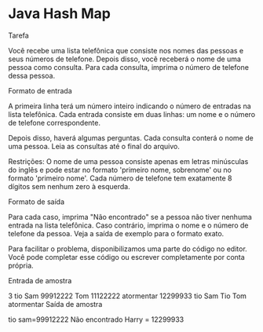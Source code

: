# Java Hash Map

Tarefa

Você recebe uma lista telefônica que consiste nos nomes das pessoas e seus números de telefone. Depois disso, você receberá o nome de uma pessoa como consulta. Para cada consulta, imprima o número de telefone dessa pessoa.

Formato de entrada

A primeira linha terá um número inteiro indicando o número de entradas na lista telefônica. Cada entrada consiste em duas linhas: um nome e o número de telefone correspondente.

Depois disso, haverá algumas perguntas. Cada consulta conterá o nome de uma pessoa. Leia as consultas até o final do arquivo.

Restrições:
O nome de uma pessoa consiste apenas em letras minúsculas do inglês e pode estar no formato 'primeiro nome, sobrenome' ou no formato 'primeiro nome'. Cada número de telefone tem exatamente 8 dígitos sem nenhum zero à esquerda.




Formato de saída

Para cada caso, imprima "Não encontrado" se a pessoa não tiver nenhuma entrada na lista telefônica. Caso contrário, imprima o nome e o número de telefone da pessoa. Veja a saída de exemplo para o formato exato.

Para facilitar o problema, disponibilizamos uma parte do código no editor. Você pode completar esse código ou escrever completamente por conta própria.

Entrada de amostra

3
tio Sam
99912222
Tom
11122222
atormentar
12299933
tio Sam
Tio Tom
atormentar
Saída de amostra

tio sam=99912222
Não encontrado
Harry = 12299933
